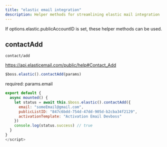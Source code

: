 ```yaml
---
title: "elastic email integration"
description: Helper methods for streamlining elastic mail integration
---
```

If options.elastic.publicAccountID is set, these helper methods can be used.

## contactAdd

`contact/add`

https://api.elasticemail.com/public/help#Contact_Add

```js
$boss.elastic().contactAdd(params)
```

required: params.email

```js
export default {
  async mounted() {
    let status = await this.$boss.elastic().contactAdd({ 
      email: "someEmail@gmail.com", 
      publicListID: "847c6bdd-754d-47dd-905d-b2cba34f2129",
      activationTemplate: "Activation Email Devboss"
    })
    console.log(status.success) // true
  }
}
</script>
```
